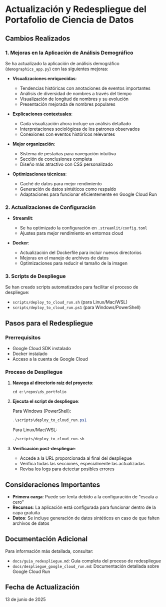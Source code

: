 # Actualización y Redespliegue del Portafolio de Ciencia de Datos

## Cambios Realizados

### 1. Mejoras en la Aplicación de Análisis Demográfico
Se ha actualizado la aplicación de análisis demográfico (`demographics_app.py`) con las siguientes mejoras:

- **Visualizaciones enriquecidas**:
  - Tendencias históricas con anotaciones de eventos importantes
  - Análisis de diversidad de nombres a través del tiempo
  - Visualización de longitud de nombres y su evolución
  - Presentación mejorada de nombres populares

- **Explicaciones contextuales**:
  - Cada visualización ahora incluye un análisis detallado
  - Interpretaciones sociológicas de los patrones observados
  - Conexiones con eventos históricos relevantes

- **Mejor organización**:
  - Sistema de pestañas para navegación intuitiva
  - Sección de conclusiones completa
  - Diseño más atractivo con CSS personalizado

- **Optimizaciones técnicas**:
  - Caché de datos para mejor rendimiento
  - Generación de datos sintéticos como respaldo
  - Adaptaciones para funcionar eficientemente en Google Cloud Run

### 2. Actualizaciones de Configuración

- **Streamlit**: 
  - Se ha optimizado la configuración en `.streamlit/config.toml`
  - Ajustes para mejor rendimiento en entornos cloud

- **Docker**:
  - Actualización del Dockerfile para incluir nuevos directorios
  - Mejoras en el manejo de archivos de datos
  - Optimizaciones para reducir el tamaño de la imagen

### 3. Scripts de Despliegue

Se han creado scripts automatizados para facilitar el proceso de despliegue:

- `scripts/deploy_to_cloud_run.sh` (para Linux/Mac/WSL)
- `scripts/deploy_to_cloud_run.ps1` (para Windows/PowerShell)

## Pasos para el Redespliegue

### Prerrequisitos
- Google Cloud SDK instalado
- Docker instalado
- Acceso a la cuenta de Google Cloud

### Proceso de Despliegue

1. **Navega al directorio raíz del proyecto**:
   ```
   cd e:\repos\ds_portfolio
   ```

2. **Ejecuta el script de despliegue**:
   
   Para Windows (PowerShell):
   ```powershell
   .\scripts\deploy_to_cloud_run.ps1
   ```
   
   Para Linux/Mac/WSL:
   ```bash
   ./scripts/deploy_to_cloud_run.sh
   ```

3. **Verificación post-despliegue**:
   - Accede a la URL proporcionada al final del despliegue
   - Verifica todas las secciones, especialmente las actualizadas
   - Revisa los logs para detectar posibles errores

## Consideraciones Importantes

- **Primera carga**: Puede ser lenta debido a la configuración de "escala a cero"
- **Recursos**: La aplicación está configurada para funcionar dentro de la capa gratuita
- **Datos**: Se incluye generación de datos sintéticos en caso de que falten archivos de datos

## Documentación Adicional

Para información más detallada, consultar:
- `docs/guia_redespliegue.md`: Guía completa del proceso de redespliegue
- `docs/despliegue_google_cloud_run.md`: Documentación detallada sobre Google Cloud Run

## Fecha de Actualización
13 de junio de 2025

